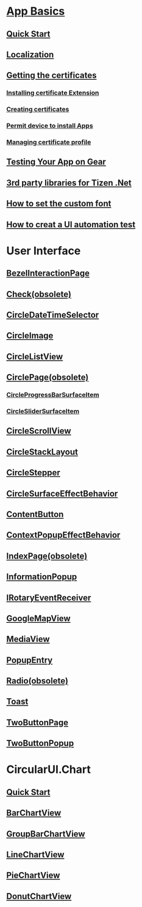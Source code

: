 # [App Basics](Overview.md)
## [Quick Start](Quickstart.md)
## [Localization](Localization.md)
## [Getting the certificates](GettingTheCertificates.md)
### [Installing certificate Extension](InstallingCertificateExtension.md)
### [Creating certificates](CreatingCertificates.md)
### [Permit device to install Apps](PermitDeviceToInstallApps.md)
### [Managing certificate profile](ManagingCertificateProfile.md)
## [Testing Your App on Gear](TestingYourAppOnGear.md)
## [3rd party libraries for Tizen .Net](LibraryList.md)
## [How to set the custom font](HowToSetTheCustomFont.md)
## [How to creat a UI automation test](CreatingTestAutomation.md)
# User Interface
## [BezelInteractionPage](BezelInteractionPage.md)
## [Check(obsolete)](Check.md)
## [CircleDateTimeSelector](CircleDateTimeSelector.md)
## [CircleImage](CircleImage.md)
## [CircleListView](CircleListView.md)
## [CirclePage(obsolete)](CirclePage.md)
### [CircleProgressBarSurfaceItem](https://samsung.github.io/Tizen.CircularUI/guide/CirclePage.html#add-circleprogressbarsurfaceitem-in-circlepage)
### [CircleSliderSurfaceItem](https://samsung.github.io/Tizen.CircularUI/guide/CirclePage.html#add-circleslidersurfaceitem-in-circlepage)
## [CircleScrollView](CircleScrollView.md)
## [CircleStackLayout](CircleStackLayout.md)
## [CircleStepper](CircleStepper.md)
## [CircleSurfaceEffectBehavior](CircleSurfaceEffectBehavior.md)
## [ContentButton](ContentButton.md)
## [ContextPopupEffectBehavior](ContextPopupEffectBehavior.md)
## [IndexPage(obsolete)](IndexPage.md)
## [InformationPopup](InformationPopup.md)
## [IRotaryEventReceiver](IRotaryEventReceiver.md)
## [GoogleMapView](GoogleMapView.md)
## [MediaView](MediaView.md)
## [PopupEntry](PopupEntry.md)
## [Radio(obsolete)](Radio.md)
## [Toast](Toast.md)
## [TwoButtonPage](TwoButtonPage.md)
## [TwoButtonPopup](TwoButtonPopup.md)
# CircularUI.Chart
## [Quick Start](QuickStarCharts.md)
## [BarChartView](BarChartView.md)
## [GroupBarChartView](GroupBarChartView.md)
## [LineChartView](LineChartView.md)
## [PieChartView](PieChartView.md)
## [DonutChartView](DonutChartView.md)
